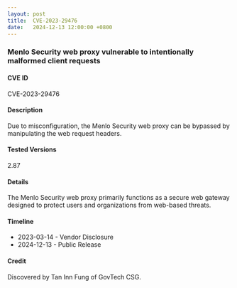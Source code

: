 ```yaml
---
layout: post
title:  CVE-2023-29476
date:   2024-12-13 12:00:00 +0800
---
```


### Menlo Security web proxy vulnerable to intentionally malformed client requests

#### CVE ID

CVE-2023-29476

#### Description

Due to misconfiguration, the Menlo Security web proxy can be bypassed by manipulating the web request headers.

#### Tested Versions

2.87

#### Details

The Menlo Security web proxy primarily functions as a secure web gateway designed to protect users and organizations from web-based threats.

#### Timeline

* 2023-03-14 - Vendor Disclosure
* 2024-12-13 - Public Release

#### Credit

Discovered by Tan Inn Fung of GovTech CSG.

